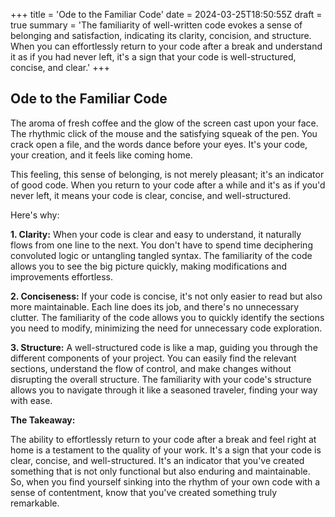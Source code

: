 +++
title = 'Ode to the Familiar Code'
date = 2024-03-25T18:50:55Z
draft = true
summary = 'The familiarity of well-written code evokes a sense of belonging and satisfaction, indicating its clarity, concision, and structure. When you can effortlessly return to your code after a break and understand it as if you had never left, it's a sign that your code is well-structured, concise, and clear.'
+++

## Ode to the Familiar Code

The aroma of fresh coffee and the glow of the screen cast upon your face. The rhythmic click of the mouse and the satisfying squeak of the pen. You crack open a file, and the words dance before your eyes. It's your code, your creation, and it feels like coming home.

This feeling, this sense of belonging, is not merely pleasant; it's an indicator of good code. When you return to your code after a while and it's as if you'd never left, it means your code is clear, concise, and well-structured.

Here's why:

**1. Clarity:**
When your code is clear and easy to understand, it naturally flows from one line to the next. You don't have to spend time deciphering convoluted logic or untangling tangled syntax. The familiarity of the code allows you to see the big picture quickly, making modifications and improvements effortless.

**2. Conciseness:**
If your code is concise, it's not only easier to read but also more maintainable. Each line does its job, and there's no unnecessary clutter. The familiarity of the code allows you to quickly identify the sections you need to modify, minimizing the need for unnecessary code exploration.

**3. Structure:**
A well-structured code is like a map, guiding you through the different components of your project. You can easily find the relevant sections, understand the flow of control, and make changes without disrupting the overall structure. The familiarity with your code's structure allows you to navigate through it like a seasoned traveler, finding your way with ease.

**The Takeaway:**

The ability to effortlessly return to your code after a break and feel right at home is a testament to the quality of your work. It's a sign that your code is clear, concise, and well-structured. It's an indicator that you've created something that is not only functional but also enduring and maintainable. So, when you find yourself sinking into the rhythm of your own code with a sense of contentment, know that you've created something truly remarkable.

